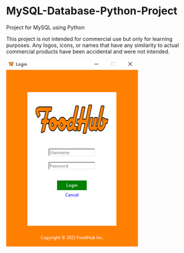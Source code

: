 # MySQL-Database-Python-Project
 Project for MySQL using Python
 
 This project is not intended for commercial use but only for learning purposes.
 Any logos, icons, or names that have any similarity to actual commercial products have been accidental and were not intended.
 
![Alt text](/Food%20Delivery%20Project/login_screenshot.png?raw=True "Login Screenshot")
